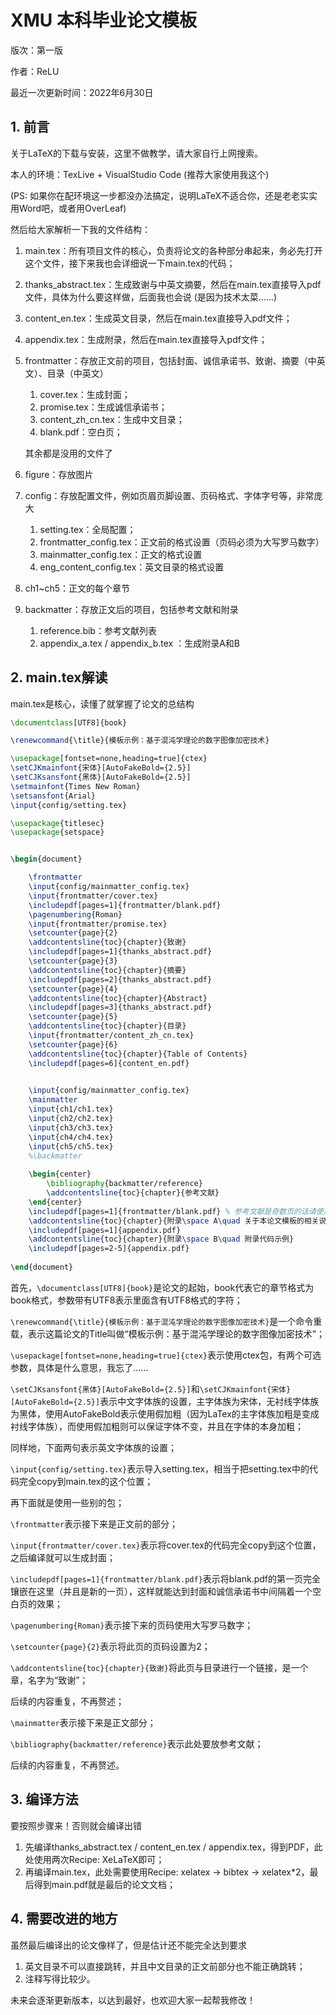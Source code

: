 # XMU 本科毕业论文模板

版次：第一版

作者：ReLU

最近一次更新时间：2022年6月30日

## 1. 前言

关于LaTeX的下载与安装，这里不做教学，请大家自行上网搜索。

本人的环境：TexLive + VisualStudio Code (推荐大家使用我这个)

(PS: 如果你在配环境这一步都没办法搞定，说明LaTeX不适合你，还是老老实实用Word吧，或者用OverLeaf)



然后给大家解析一下我的文件结构：

1. main.tex：所有项目文件的核心，负责将论文的各种部分串起来，务必先打开这个文件，接下来我也会详细说一下main.tex的代码；

2. thanks_abstract.tex：生成致谢与中英文摘要，然后在main.tex直接导入pdf文件，具体为什么要这样做，后面我也会说 (是因为技术太菜......)

3. content_en.tex：生成英文目录，然后在main.tex直接导入pdf文件；

4. appendix.tex：生成附录，然后在main.tex直接导入pdf文件；

5. frontmatter：存放正文前的项目，包括封面、诚信承诺书、致谢、摘要（中英文）、目录（中英文）

   1. cover.tex：生成封面；
   2. promise.tex：生成诚信承诺书；
   3. content_zh_cn.tex：生成中文目录；
   4. blank.pdf：空白页；

   其余都是没用的文件了

6. figure：存放图片
7. config：存放配置文件，例如页眉页脚设置、页码格式、字体字号等，非常庞大
   1. setting.tex：全局配置；
   2. frontmatter_config.tex：正文前的格式设置（页码必须为大写罗马数字）
   3. mainmatter_config.tex：正文的格式设置
   4. eng_content_config.tex：英文目录的格式设置

8. ch1~ch5：正文的每个章节
9. backmatter：存放正文后的项目，包括参考文献和附录
   1. reference.bib：参考文献列表
   2. appendix_a.tex / appendix_b.tex ：生成附录A和B



## 2. main.tex解读

main.tex是核心，读懂了就掌握了论文的总结构

```latex
\documentclass[UTF8]{book}

\renewcommand{\title}{模板示例：基于混沌学理论的数字图像加密技术}

\usepackage[fontset=none,heading=true]{ctex}
\setCJKmainfont{宋体}[AutoFakeBold={2.5}]
\setCJKsansfont{黑体}[AutoFakeBold={2.5}]
\setmainfont{Times New Roman}
\setsansfont{Arial}
\input{config/setting.tex}

\usepackage{titlesec}
\usepackage{setspace}


\begin{document}

    \frontmatter
    \input{config/mainmatter_config.tex}
    \input{frontmatter/cover.tex}
    \includepdf[pages=1]{frontmatter/blank.pdf}
    \pagenumbering{Roman}
    \input{frontmatter/promise.tex}
    \setcounter{page}{2}
    \addcontentsline{toc}{chapter}{致谢}
    \includepdf[pages=1]{thanks_abstract.pdf}
    \setcounter{page}{3}
    \addcontentsline{toc}{chapter}{摘要}
    \includepdf[pages=2]{thanks_abstract.pdf}
    \setcounter{page}{4}
    \addcontentsline{toc}{chapter}{Abstract}
    \includepdf[pages=3]{thanks_abstract.pdf}
    \setcounter{page}{5}
    \addcontentsline{toc}{chapter}{目录}
    \input{frontmatter/content_zh_cn.tex}
    \setcounter{page}{6}
    \addcontentsline{toc}{chapter}{Table of Contents}
    \includepdf[pages=6]{content_en.pdf}
    

    \input{config/mainmatter_config.tex}    
    \mainmatter
    \input{ch1/ch1.tex}
    \input{ch2/ch2.tex}
    \input{ch3/ch3.tex}
    \input{ch4/ch4.tex}
    \input{ch5/ch5.tex}
    %\backmatter
    
    \begin{center}
        \bibliography{backmatter/reference}
        \addcontentsline{toc}{chapter}{参考文献}
    \end{center}
    \includepdf[pages=1]{frontmatter/blank.pdf} % 参考文献是奇数页的话请使用！
    \addcontentsline{toc}{chapter}{附录\space A\quad 关于本论文模板的相关说明}
    \includepdf[pages=1]{appendix.pdf}
    \addcontentsline{toc}{chapter}{附录\space B\quad 附录代码示例}
    \includepdf[pages=2-5]{appendix.pdf}
    
\end{document}
```

首先，```\documentclass[UTF8]{book}```是论文的起始，book代表它的章节格式为book格式，参数带有UTF8表示里面含有UTF8格式的字符；

```\renewcommand{\title}{模板示例：基于混沌学理论的数字图像加密技术}```是一个命令重载，表示这篇论文的Title叫做“模板示例：基于混沌学理论的数字图像加密技术”；

```\usepackage[fontset=none,heading=true]{ctex}```表示使用ctex包，有两个可选参数，具体是什么意思，我忘了......

```\setCJKsansfont{黑体}[AutoFakeBold={2.5}]```和```\setCJKmainfont{宋体}[AutoFakeBold={2.5}]```表示中文字体族的设置，主字体族为宋体，无衬线字体族为黑体，使用AutoFakeBold表示使用假加粗（因为LaTex的主字体族加粗是变成衬线字体族），而使用假加粗则可以保证字体不变，并且在字体的本身加粗；

同样地，下面两句表示英文字体族的设置；

```\input{config/setting.tex}```表示导入setting.tex，相当于把setting.tex中的代码完全copy到main.tex的这个位置；

再下面就是使用一些别的包；

```\frontmatter```表示接下来是正文前的部分；

```\input{frontmatter/cover.tex}```表示将cover.tex的代码完全copy到这个位置，之后编译就可以生成封面；

```\includepdf[pages=1]{frontmatter/blank.pdf}```表示将blank.pdf的第一页完全镶嵌在这里（并且是新的一页），这样就能达到封面和诚信承诺书中间隔着一个空白页的效果；

```\pagenumbering{Roman}```表示接下来的页码使用大写罗马数字；

```\setcounter{page}{2}```表示将此页的页码设置为2；

```\addcontentsline{toc}{chapter}{致谢}```将此页与目录进行一个链接，是一个章，名字为“致谢”；

后续的内容重复，不再赘述；

```\mainmatter```表示接下来是正文部分；

```\bibliography{backmatter/reference}```表示此处要放参考文献；

后续的内容重复，不再赘述。



## 3. 编译方法

要按照步骤来！否则就会编译出错

1. 先编译thanks_abstract.tex / content_en.tex / appendix.tex，得到PDF，此处使用两次Recipe: XeLaTeX即可；
2. 再编译main.tex，此处需要使用Recipe: xelatex -> bibtex -> xelatex*2，最后得到main.pdf就是最后的论文文档；



## 4. 需要改进的地方

虽然最后编译出的论文像样了，但是估计还不能完全达到要求

1.  英文目录不可以直接跳转，并且中文目录的正文前部分也不能正确跳转；
2. 注释写得比较少。

未来会逐渐更新版本，以达到最好，也欢迎大家一起帮我修改！